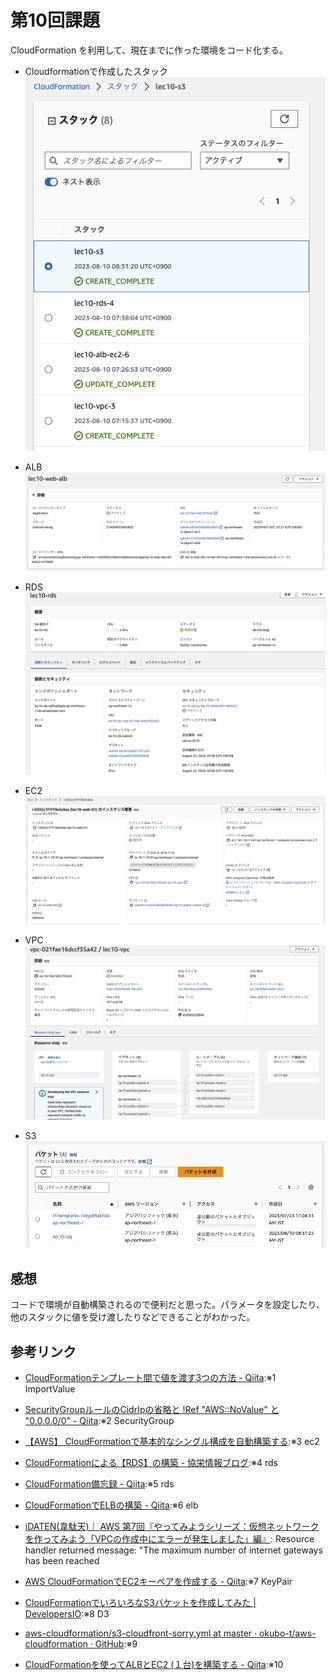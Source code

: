 # 第10回課題
CloudFormation を利用して、現在までに作った環境をコード化する。

+ Cloudformationで作成したスタック
![picture 0](images/stack.png)  

+ ALB
![picture 1](images/alb.png)  

+ RDS
![picture 2](images/rds.png)  

+ EC2
![picture 3](images/ec2.png)  

+ VPC
![picture 5](images/vpc.png)  

+ S3
![picture 4](images/s3.png)  

## 感想
コードで環境が自動構築されるので便利だと思った。パラメータを設定したり、他のスタックに値を受け渡したりなどできることがわかった。

## 参考リンク

+ [CloudFormationテンプレート間で値を渡す3つの方法 - Qiita](https://qiita.com/tiibun/items/67aa74cdc17bc0b9812c):※1 ImportValue

+ [SecurityGroupルールのCidrIpの省略と !Ref "AWS::NoValue" と "0.0.0.0/0" - Qiita](https://qiita.com/tsukamoto/items/fff3d7c58d24eb08034c):※2 SecurityGroup

+ [【AWS】 CloudFormationで基本的なシングル構成を自動構築する](https://zenn.dev/megazone_japan/articles/ad61f0dbc6e37f):※3 ec2

+ [CloudFormationによる【RDS】の構築 - 協栄情報ブログ](https://cloud5.jp/cf-rds/):※4 rds

+ [CloudFormation備忘録 - Qiita](https://qiita.com/ej2kd/items/ed17c0f3109590f1d33f):※5 rds

+ [CloudFormationでELBの構築 - Qiita](https://qiita.com/toyoyuto618/items/05bfb0ca2fbe14207274):※6 elb

+ [iDATEN(韋駄天)｜ AWS 第7回『やってみようシリーズ：仮想ネットワークを作ってみよう「VPCの作成中にエラーが発生しました」編』](https://www.idaten.ne.jp/portal/page/out/secolumn/multicloud/column014.html): Resource handler returned message: "The maximum number of internet gateways has been reached

+ [AWS CloudFormationでEC2キーペアを作成する - Qiita](https://qiita.com/tsukamoto/items/1e0f3c8ecf4cba5cf485):※7 KeyPair

+ [CloudFormationでいろいろなS3バケットを作成してみた | DevelopersIO](https://dev.classmethod.jp/articles/cloudformation-s3bucket-type/):※8 D3

+ [aws-cloudformation/s3-cloudfront-sorry.yml at master · okubo-t/aws-cloudformation · GitHub](https://github.com/okubo-t/aws-cloudformation/blob/master/s3-cloudfront-sorry.yml):※9

+ [CloudFormationを使ってALBとEC2 (１台)を構築する - Qiita](https://qiita.com/okubot55/items/844ae5ac5b188435d58b):※10

